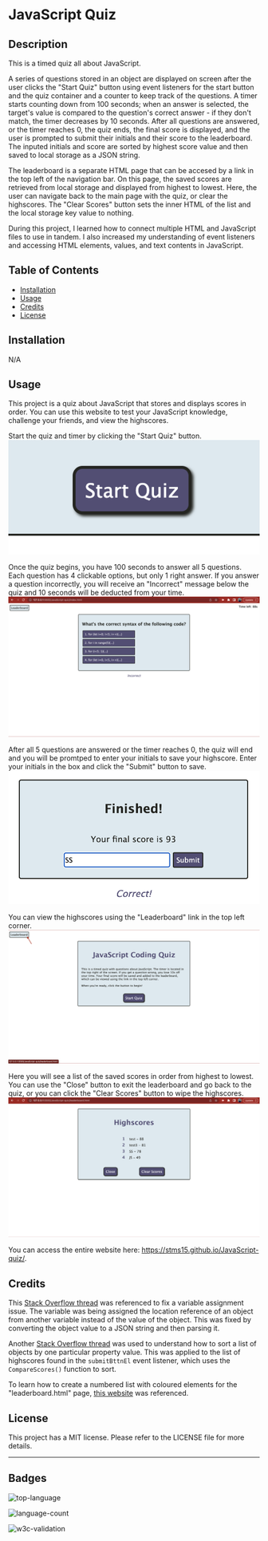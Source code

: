 # JavaScript Quiz

## Description

This is a timed quiz all about JavaScript. 

A series of questions stored in an object are displayed on screen after the user clicks the "Start Quiz" button using event listeners for the start button and the quiz container and a counter to keep track of the questions. A timer starts counting down from 100 seconds; when an answer is selected, the target's value is compared to the question's correct answer - if they don't match, the timer decreases by 10 seconds. After all questions are answered, or the timer reaches 0, the quiz ends, the final score is displayed, and the user is prompted to submit their initials and their score to the leaderboard. The inputed initials and score are sorted by highest score value and then saved to local storage as a JSON string.

The leaderboard is a separate HTML page that can be accesed by a link in the top left of the navigation bar. On this page, the saved scores are retrieved from local storage and displayed from highest to lowest. Here, the user can navigate back to the main page with the quiz, or clear the highscores. The "Clear Scores" button sets the inner HTML of the list and the local storage key value to nothing.

During this project, I learned how to connect multiple HTML and JavaScript files to use in tandem. I also increased my understanding of event listeners and accessing HTML elements, values, and text contents in JavaScript.

## Table of Contents

- [Installation](#installation)
- [Usage](#usage)
- [Credits](#credits)
- [License](#license)

## Installation

N/A

## Usage

This project is a quiz about JavaScript that stores and displays scores in order. You can use this website to test your JavaScript knowledge, challenge your friends, and view the highscores.

Start the quiz and timer by clicking the "Start Quiz" button.
![start quiz button](./assets/images/JavaScriptQuiz-StartButton.png)

Once the quiz begins, you have 100 seconds to answer all 5 questions. Each question has 4 clickable options, but only 1 right answer. If you answer a question incorrectly, you will receive an "Incorrect" message below the quiz and 10 seconds will be deducted from your time.
!["incorrect" message printed below the question card](./assets/images/JavaScriptQuiz-IncorrectMessage.png)

After all 5 questions are answered or the timer reaches 0, the quiz will end and you will be promtped to enter your initials to save your highscore. Enter your initials in the box and click the "Submit" button to save.
![card saying "Finished!", the users score, and has an input box with submit button](./assets/images/JavaScriptQuiz-EndCard.png)

You can view the highscores using the "Leaderboard" link in the top left corner.
![an arrow pointing to the "leaderboard" button](./assets/images/JavaScriptQuiz-LeaderboardLink.png)

Here you will see a list of the saved scores in order from highest to lowest. You can use the "Close" button to exit the leaderboard and go back to the quiz, or you can click the "Clear Scores" button to wipe the highscores.
![a list of scores from highest to lowest and a "Close" button and "Clear Scores" button](./assets/images/JavaScriptQuiz-LeaderboardPage.png)

You can access the entire website here: https://stms15.github.io/JavaScript-quiz/. 

## Credits

This <a href="https://stackoverflow.com/questions/40133582/assign-value-not-reference-in-javascript#:~:text=How%20can%20I%20assign%20the,an%20object%20to%20another%20object%3F&text=at%2014%3A02-,How%20can%20I%20assign%20the%20value%20not%20the%20reference%20of,the%20object%20as%20%40tymeJV%20says." target="_blank">Stack Overflow thread</a> was referenced to fix a variable assignment issue. The variable was being assigned the location reference of an object from another variable instead of the value of the object. This was fixed by converting the object value to a JSON string and then parsing it.

Another <a href="https://stackoverflow.com/questions/1129216/sort-array-of-objects-by-string-property-value" target="_blank">Stack Overflow thread</a> was used to understand how to sort a list of objects by one particular property value. This was applied to the list of highscores found in the <code>submitBttnEl</code> event listener, which uses the <code>CompareScores()</code> function to sort.

To learn how to create a numbered list with coloured elements for the "leaderboard.html" page, <a href="https://www.w3.org/Style/Examples/007/color-bullets.en.html">this website</a> was referenced.

## License

This project has a MIT license. Please refer to the LICENSE file for more details.

---

## Badges

![top-language](https://img.shields.io/github/languages/top/stms15/JavaScript-quiz)

![language-count](https://img.shields.io/github/languages/count/stms15/JavaScript-quiz)

![w3c-validation](https://img.shields.io/w3c-validation/html?targetUrl=https%3A%2F%2Fstms15.github.io%2FJavaScript-quiz%2Findex.html)

